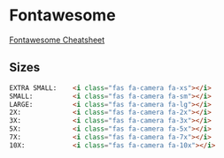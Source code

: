# Fontawesome
[Fontawesome Cheatsheet](https://fontawesome.com/cheatsheet?from=io)
## Sizes

``` html
EXTRA SMALL:    <i class="fas fa-camera fa-xs"></i>
SMALL:          <i class="fas fa-camera fa-sm"></i>
LARGE:          <i class="fas fa-camera fa-lg"></i>
2X:             <i class="fas fa-camera fa-2x"></i>
3X:             <i class="fas fa-camera fa-3x"></i>
5X:             <i class="fas fa-camera fa-5x"></i>
7X:             <i class="fas fa-camera fa-7x"></i>
10X:            <i class="fas fa-camera fa-10x"></i>
```